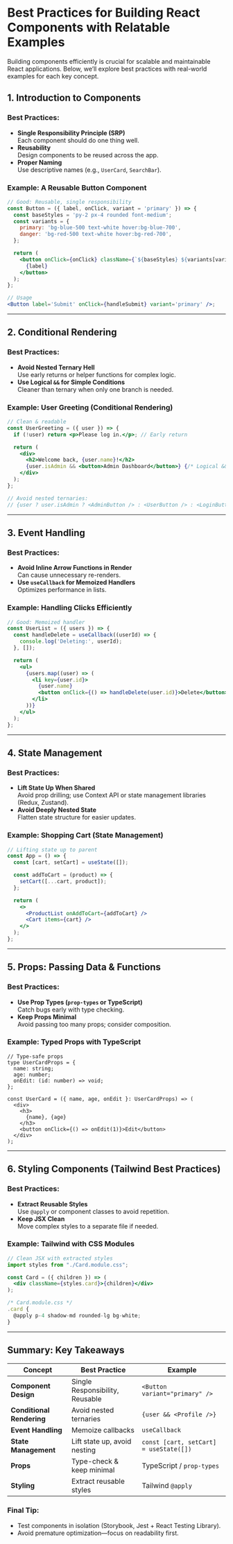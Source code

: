 # Best Practices for Building React Components with Relatable Examples

Building components efficiently is crucial for scalable and maintainable React applications. Below, we’ll explore best practices with real-world examples for each key concept.

## 1. Introduction to Components

### Best Practices:

- **Single Responsibility Principle (SRP)**  
  Each component should do one thing well.
- **Reusability**  
  Design components to be reused across the app.
- **Proper Naming**  
  Use descriptive names (e.g., `UserCard`, `SearchBar`).

### Example: A Reusable Button Component

```jsx
// Good: Reusable, single responsibility
const Button = ({ label, onClick, variant = 'primary' }) => {
  const baseStyles = 'py-2 px-4 rounded font-medium';
  const variants = {
    primary: 'bg-blue-500 text-white hover:bg-blue-700',
    danger: 'bg-red-500 text-white hover:bg-red-700',
  };

  return (
    <button onClick={onClick} className={`${baseStyles} ${variants[variant]}`}>
      {label}
    </button>
  );
};

// Usage
<Button label='Submit' onClick={handleSubmit} variant='primary' />;
```

---

## 2. Conditional Rendering

### Best Practices:

- **Avoid Nested Ternary Hell**  
  Use early returns or helper functions for complex logic.
- **Use Logical `&&` for Simple Conditions**  
  Cleaner than ternary when only one branch is needed.

### Example: User Greeting (Conditional Rendering)

```jsx
// Clean & readable
const UserGreeting = ({ user }) => {
  if (!user) return <p>Please log in.</p>; // Early return

  return (
    <div>
      <h2>Welcome back, {user.name}!</h2>
      {user.isAdmin && <button>Admin Dashboard</button>} {/* Logical && */}
    </div>
  );
};

// Avoid nested ternaries:
// {user ? user.isAdmin ? <AdminButton /> : <UserButton /> : <LoginButton />}
```

---

## 3. Event Handling

### Best Practices:

- **Avoid Inline Arrow Functions in Render**  
  Can cause unnecessary re-renders.
- **Use `useCallback` for Memoized Handlers**  
  Optimizes performance in lists.

### Example: Handling Clicks Efficiently

```jsx
// Good: Memoized handler
const UserList = ({ users }) => {
  const handleDelete = useCallback((userId) => {
    console.log('Deleting:', userId);
  }, []);

  return (
    <ul>
      {users.map((user) => (
        <li key={user.id}>
          {user.name}
          <button onClick={() => handleDelete(user.id)}>Delete</button>
        </li>
      ))}
    </ul>
  );
};
```

---

## 4. State Management

### Best Practices:

- **Lift State Up When Shared**  
  Avoid prop drilling; use Context API or state management libraries (Redux, Zustand).
- **Avoid Deeply Nested State**  
  Flatten state structure for easier updates.

### Example: Shopping Cart (State Management)

```jsx
// Lifting state up to parent
const App = () => {
  const [cart, setCart] = useState([]);

  const addToCart = (product) => {
    setCart([...cart, product]);
  };

  return (
    <>
      <ProductList onAddToCart={addToCart} />
      <Cart items={cart} />
    </>
  );
};
```

---

## 5. Props: Passing Data & Functions

### Best Practices:

- **Use Prop Types (`prop-types` or TypeScript)**  
  Catch bugs early with type checking.
- **Keep Props Minimal**  
  Avoid passing too many props; consider composition.

### Example: Typed Props with TypeScript

```tsx
// Type-safe props
type UserCardProps = {
  name: string;
  age: number;
  onEdit: (id: number) => void;
};

const UserCard = ({ name, age, onEdit }: UserCardProps) => (
  <div>
    <h3>
      {name}, {age}
    </h3>
    <button onClick={() => onEdit(1)}>Edit</button>
  </div>
);
```

---

## 6. Styling Components (Tailwind Best Practices)

### Best Practices:

- **Extract Reusable Styles**  
  Use `@apply` or component classes to avoid repetition.
- **Keep JSX Clean**  
  Move complex styles to a separate file if needed.

### Example: Tailwind with CSS Modules

```jsx
// Clean JSX with extracted styles
import styles from "./Card.module.css";

const Card = ({ children }) => (
  <div className={styles.card}>{children}</div>
);

/* Card.module.css */
.card {
  @apply p-4 shadow-md rounded-lg bg-white;
}
```

---

## Summary: Key Takeaways

| **Concept**               | **Best Practice**               | **Example**                            |
| ------------------------- | ------------------------------- | -------------------------------------- |
| **Component Design**      | Single Responsibility, Reusable | `<Button variant="primary" />`         |
| **Conditional Rendering** | Avoid nested ternaries          | `{user && <Profile />}`                |
| **Event Handling**        | Memoize callbacks               | `useCallback`                          |
| **State Management**      | Lift state up, avoid nesting    | `const [cart, setCart] = useState([])` |
| **Props**                 | Type-check & keep minimal       | TypeScript / `prop-types`              |
| **Styling**               | Extract reusable styles         | Tailwind `@apply`                      |

### Final Tip:

- Test components in isolation (Storybook, Jest + React Testing Library).
- Avoid premature optimization—focus on readability first.
